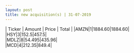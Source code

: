 ```yaml
---
layout: post
title: new acquisition(s) | 31-07-2019
---
```

| Ticker | Amount | Price | Total |
|AMZN|1|1884.60|1884.60|
|HSY|3|152.5|457.5|   
|MDLZ|8|54.495|435.96|   
|MCD|4|212.35|849.4| 
